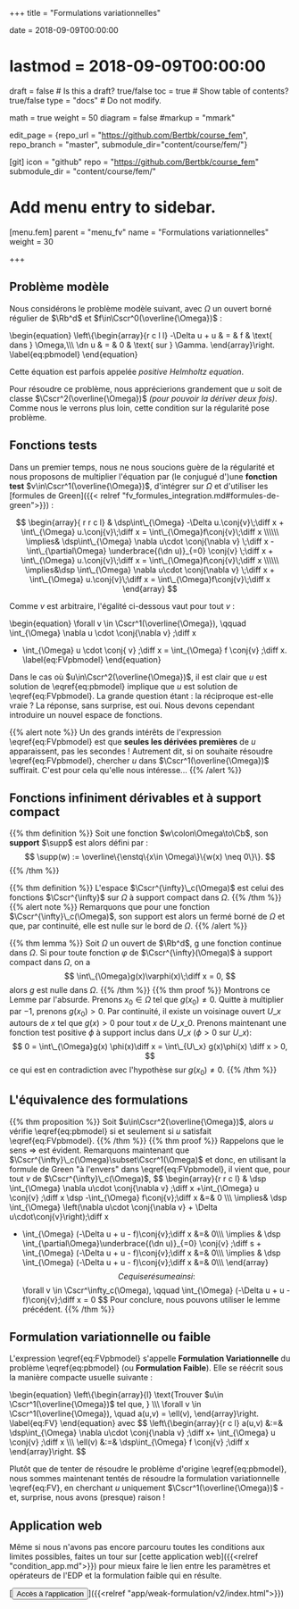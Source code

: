 +++
title = "Formulations variationnelles"

date = 2018-09-09T00:00:00
# lastmod = 2018-09-09T00:00:00

draft = false  # Is this a draft? true/false
toc = true  # Show table of contents? true/false
type = "docs"  # Do not modify.

math = true
weight = 50
diagram = false
#markup = "mmark"


edit_page = {repo_url = "https://github.com/Bertbk/course_fem", repo_branch = "master", submodule_dir="content/course/fem/"}

[git]
  icon = "github"
  repo = "https://github.com/Bertbk/course_fem"
  submodule_dir = "content/course/fem/"


# Add menu entry to sidebar.
[menu.fem]
  parent = "menu_fv"
  name = "Formulations variationnelles"
  weight = 30

+++
$\newcommand{\Cb}{\mathbb{C}}$
$\newcommand{\Rb}{\mathbb{R}}$
$\newcommand{\PS}[2]{\left(#1,#2\right)}$
$\newcommand{\norm}[1]{\left\\|#1\right\\|}$
$\newcommand{\abs}[1]{\left|#1\right|}$
$\newcommand{\xx}{\mathbf{x}}$
$\newcommand{\yy}{\mathbf{y}}$
$\newcommand{\zz}{\mathbf{z}}$
$\newcommand{\nn}{\mathbf{n}}$
$\newcommand{\Ccal}{\mathcal{C}}$
$\newcommand{\Cscr}{\mathscr{C}}$
$\newcommand{\omegai}{\omega\_i}$
$\newcommand{\dsp}{\displaystyle}$
$\newcommand{\diff}{{\rm d}}$
$\newcommand{\conj}[1]{\overline{#1}}$
$\newcommand{\dn}{\partial_\nn}$
$\newcommand{\supp}{\mathrm{supp}}$
$\newcommand{\enstq}[2]{\left\\{#1 \mathrel{}\middle|\mathrel{}#2\right\\}}$

## Problème modèle

Nous considérons le problème modèle suivant, avec $\Omega$ un ouvert borné régulier de $\Rb^d$ et $f\in\Cscr^0(\overline{\Omega})$ :

\begin{equation}
\left\\{\begin{array}{r c l l}
-\Delta u + u & = & f & \text{ dans } \Omega,\\\\\\
\dn u & = & 0 & \text{ sur } \Gamma.
\end{array}\right.
\label{eq:pbmodel}
\end{equation}

Cette équation est parfois appelée *positive Helmholtz equation*.


Pour résoudre ce problème, nous apprécierions grandement que $u$ soit de classe $\Cscr^2(\overline{\Omega})$ *(pour pouvoir la dériver deux fois)*. Comme nous le verrons plus loin, cette condition sur la régularité pose problème. 


## Fonctions tests

Dans un premier temps, nous ne nous soucions guère de la régularité et nous proposons de multiplier l'équation par (le conjugué d')une **fonction test** $v\in\Cscr^1(\overline{\Omega})$, d'intégrer sur $\Omega$ et d'utiliser les [formules de Green]({{< relref "fv_formules_integration.md#formules-de-green">}}) :

$$
\begin{array}{ r r c l}
& \dsp\int\_{\Omega} -\Delta u.\conj{v}\;\diff x + \int\_{\Omega} u.\conj{v}\;\diff x = \int\_{\Omega}f\conj{v}\;\diff x  \\\\\\
\implies&  \dsp\int\_{\Omega} \nabla u\cdot \conj{\nabla v} \;\diff x  - \int\_{\partial\Omega} \underbrace{(\dn u)}_{=0} \conj{v} \;\diff x + \int\_{\Omega} u.\conj{v}\;\diff x = \int\_{\Omega}f\conj{v}\;\diff x \\\\\\
\implies&\dsp \int\_{\Omega} \nabla u\cdot \conj{\nabla v} \;\diff x   + \int\_{\Omega} u.\conj{v}\;\diff x = \int\_{\Omega}f\conj{v}\;\diff x
\end{array}
$$

Comme $v$ est arbitraire, l'égalité ci-dessous vaut pour tout $v$ :

\begin{equation}
\forall v \in \Cscr^1(\overline{\Omega}), \qquad
\int\_{\Omega} \nabla u \cdot \conj{\nabla v} \;\diff x
+ \int\_{\Omega} u \cdot \conj{ v} \;\diff x
= \int\_{\Omega} f \conj{v} \;\diff x.
\label{eq:FVpbmodel}
\end{equation}

Dans le cas où $u\in\Cscr^2(\overline{\Omega})$, il est clair que $u$ est solution de \eqref{eq:pbmodel} implique que $u$ est solution de \eqref{eq:FVpbmodel}. La grande question étant : la réciproque est-elle vraie ? La réponse, sans surprise, est oui. Nous devons cependant introduire un nouvel espace de fonctions.


{{% alert note %}}
Un des grands intérêts de l'expression \eqref{eq:FVpbmodel} est que **seules les dérivées premières** de $u$ apparaissent, pas les secondes ! Autrement dit, si on souhaite résoudre \eqref{eq:FVpbmodel}, chercher $u$ dans $\Cscr^1(\overline{\Omega})$ suffirait. C'est pour cela qu'elle nous intéresse...
{{% /alert %}}

## Fonctions infiniment dérivables et à support compact

{{% thm definition %}}
Soit une fonction $w\colon\Omega\to\Cb$, son **support** $\supp$ est alors défini par :
$$
\supp(w) := \overline\{\enstq\{x\in \Omega\}\{w(x) \neq 0\}\}.
$$
{{% /thm %}}

{{% thm definition %}}
L'espace $\Cscr^{\infty}\_c(\Omega)$ est celui des fonctions $\Cscr^{\infty}$ sur $\Omega$ à support compact dans $\Omega$. 
{{% /thm %}}
{{% alert note %}}
Remarquons que pour une fonction $\Cscr^{\infty}\_c(\Omega)$, son support est alors un fermé borné de $\Omega$ et que, par continuité, elle est nulle sur le bord de $\Omega$.
{{% /alert %}}


{{% thm lemma %}}
Soit $\Omega$ un ouvert de $\Rb^d$, g une fonction continue dans $\Omega$. Si pour toute fonction $\varphi$ de $\Cscr^{\infty}(\Omega)$ à support compact dans $\Omega$, on a
$$
\int\_{\Omega}g(x)\varphi(x)\;\diff x = 0,
$$
alors $g$ est nulle dans $\Omega$.
{{% /thm %}}
{{% thm proof %}}
Montrons ce Lemme par l'absurde. Prenons $x_0 \in \Omega$ tel que $g(x_0) \neq 0$. Quitte à multiplier par $-1$, prenons $g(x_0) >0$. Par continuité, il existe un voisinage ouvert $U\_x$ autours de $x$ tel que $g(x)>0$ pour tout $x$ de $U\_{x\_0}$. Prenons maintenant une fonction test positive $\phi$ à support inclus dans $U\_x$ ($\phi > 0$ sur $U\_x$):
$$
0 = \int\_{\Omega}g(x) \phi(x)\diff x = \int\_{U\_x} g(x)\phi(x) \diff x > 0,
$$
ce qui est en contradiction avec l'hypothèse sur $g(x_0)\neq 0$.
{{% /thm %}}

## L'équivalence des formulations

{{% thm proposition %}}
Soit $u\in\Cscr^2(\overline{\Omega})$, alors $u$ vérifie \eqref{eq:pbmodel} si et seulement si $u$ satisfait \eqref{eq:FVpbmodel}.
{{% /thm %}}
{{% thm proof %}}
Rappelons que le sens $\Rightarrow$ est évident. Remarquons maintenant que $\Cscr^{\infty}\_c(\Omega)\subset\Cscr^1(\Omega)$ et donc, en utilisant la formule de Green "à l'envers" dans \eqref{eq:FVpbmodel}, il vient que, pour tout $v$ de $\Cscr^{\infty}\_c(\Omega)$,
$$
  \begin{array}{r r c l}
&    \dsp  \int\_{\Omega} \nabla u\cdot \conj{\nabla v} \;\diff x +\int\_{\Omega}  u \conj{v} \;\diff x \dsp -\int\_{\Omega} f\conj{v}\;\diff x &=& 0 \\\\\\
\implies& \dsp \int\_{\Omega} \left(\nabla u\cdot \conj{\nabla v} + \Delta u\cdot\conj{v}\right)\;\diff x
+ \int\_{\Omega} (-\Delta u +  u - f)\conj{v}\;\diff x &=& 0\\\\\\
 \implies &
\dsp \int\_{\partial\Omega}\underbrace{(\dn u)}_{=0} \conj{v} \;\diff s + \int\_{\Omega} (-\Delta u + u - f)\conj{v}\;\diff x &=& 0\\\\\\
\implies & \dsp \int\_{\Omega} (-\Delta u + u - f)\conj{v}\;\diff x &=& 0\\\\\\
\end{array}
$$
Ce qui se résume ainsi :
$$
\forall v \in \Cscr^\infty\_c(\Omega), \qquad \int\_{\Omega} (-\Delta u + u - f)\conj{v}\;\diff x = 0
$$
Pour conclure, nous pouvons utiliser le lemme précédent.
{{% /thm %}}

## Formulation variationnelle ou faible

L'expression \eqref{eq:FVpbmodel} s'appelle **Formulation Variationnelle** du problème \eqref{eq:pbmodel} (ou **Formulation Faible**). Elle se réécrit sous la manière compacte usuelle suivante : 

\begin{equation}
\left\\{\begin{array}{l}
\text\{Trouver $u\in \Cscr^1(\overline{\Omega})$ tel que, \} \\\\\\
\forall v \in \Cscr^1(\overline{\Omega}), \quad a(u,v) = \ell(v),
\end{array}\right.
\label{eq:FV}
\end{equation}
avec
$$
\left\\{\begin{array}{r c l}
a(u,v) &:=& \dsp\int\_{\Omega} \nabla u\cdot \conj{\nabla v} \;\diff x+ \int\_{\Omega} u \conj{v} \;\diff x \\\\\\
\ell(v) &:=& \dsp\int\_{\Omega} f \conj{v} \;\diff x
\end{array}\right.
$$

Plutôt que de tenter de résoudre le problème d'origine \eqref{eq:pbmodel}, nous sommes maintenant tentés de résoudre la formulation variationnelle \eqref{eq:FV}, en cherchant $u$ uniquement $\Cscr^1(\overline{\Omega})$ - et, surprise, nous avons (presque) raison !

## Application web

Même si nous n'avons pas encore parcouru toutes les conditions aux limites possibles, faites un tour sur [cette application web]({{<relref "condition_app.md">}}) pour mieux faire le lien entre les paramètres et opérateurs de l'EDP et la formulation faible qui en résulte.

[<button type="button" class="btn btn-outline-primary">Accès à l'application</button>]({{<relref "app/weak-formulation/v2/index.html">}})